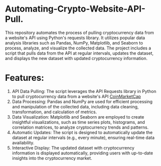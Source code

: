 # Automating-Crypto-Website-API-Pull.
This repository automates the process of pulling cryptocurrency data from a website's API using Python's requests library. It utilizes popular data analysis libraries such as Pandas, NumPy, Matplotlib, and Seaborn to process, analyze, and visualize the collected data. The project includes a script that pulls data from the API at regular intervals, updates the dataset, and displays the new dataset with updated cryptocurrency information.

# Features:
1. API Data Pulling: The script leverages the API Requests library in Python to pull cryptocurrency data from a website's API [CoinMarketCap]([https://pro-api.coinmarketcap.com/v1/cryptocurrency/listings/latest](https://coinmarketcap.com/))
2. Data Processing: Pandas and NumPy are used for efficient processing and manipulation of the collected data, including data cleaning, transformation, and calculation of metrics.
3. Data Visualization: Matplotlib and Seaborn are employed to create insightful visualizations, such as time series plots, histograms, and correlation matrices, to analyze cryptocurrency trends and patterns.
4. Automatic Updates: The script is designed to automatically update the dataset at regular intervals (e.g., every minute), ensuring real-time data availability.
5. Interactive Display: The updated dataset with cryptocurrency information is displayed automatically, providing users with up-to-date insights into the cryptocurrency market.
